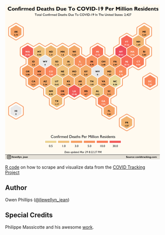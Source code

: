 ![](DeathsPerMillion.png)

[R code](https://github.com/Henryjean/CovidHexMap/blob/master/covid19_us_hexmap.R) on how to scrape and visualize data from the [COVID Tracking Project](https://covidtracking.com/)

## Author
Owen Phillips ([@llewellyn_jean](https://instagram.com/llewellyn_jean/))

## Special Credits
Philippe Massicotte and his awesome [work](https://github.com/PMassicotte/dataviz/blob/master/R/covid19_us_states.R). 
